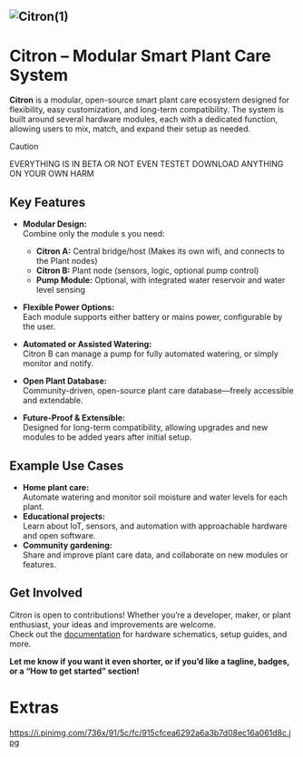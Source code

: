 ![Citron(1)](https://github.com/user-attachments/assets/ba6ef89a-db88-40ba-8f34-345e3c373598)
------
# Citron – Modular Smart Plant Care System

**Citron** is a modular, open-source smart plant care ecosystem designed for flexibility, easy customization, and long-term compatibility. The system is built around several hardware modules, each with a dedicated function, allowing users to mix, match, and expand their setup as needed.

> [!CAUTION]
> EVERYTHING IS IN BETA OR NOT EVEN TESTET DOWNLOAD ANYTHING ON YOUR OWN HARM

## Key Features

- **Modular Design:**  
  Combine only the module s you need:
  - **Citron A:** Central bridge/host (Makes its own wifi, and connects to the Plant nodes)
  - **Citron B:** Plant node (sensors, logic, optional pump control)
  - **Pump Module:** Optional, with integrated water reservoir and water level sensing

- **Flexible Power Options:**  
  Each module supports either battery or mains power, configurable by the user.

- **Automated or Assisted Watering:**  
  Citron B can manage a pump for fully automated watering, or simply monitor and notify.

- **Open Plant Database:**  
  Community-driven, open-source plant care database—freely accessible and extendable.

- **Future-Proof & Extensible:**  
  Designed for long-term compatibility, allowing upgrades and new modules to be added years after initial setup.

## Example Use Cases

- **Home plant care:**  
  Automate watering and monitor soil moisture and water levels for each plant.
- **Educational projects:**  
  Learn about IoT, sensors, and automation with approachable hardware and open software.
- **Community gardening:**  
  Share and improve plant care data, and collaborate on new modules or features.

## Get Involved

Citron is open to contributions! Whether you’re a developer, maker, or plant enthusiast, your ideas and improvements are welcome.  
Check out the [documentation](./docs) for hardware schematics, setup guides, and more.

**Let me know if you want it even shorter, or if you’d like a tagline, badges, or a “How to get started” section!**

# Extras 

https://i.pinimg.com/736x/91/5c/fc/915cfcea6292a6a3b7d08ec16a061d8c.jpg
